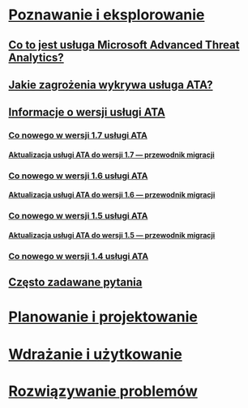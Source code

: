 # [Poznawanie i eksplorowanie](what-is-ata.md)
## [Co to jest usługa Microsoft Advanced Threat Analytics?](what-is-ata.md)
## [Jakie zagrożenia wykrywa usługa ATA?](ata-threats.md)
## [Informacje o wersji usługi ATA](ata-release-notes.md)
### [Co nowego w wersji 1.7 usługi ATA](whats-new-version-1.7.md)
#### [Aktualizacja usługi ATA do wersji 1.7 — przewodnik migracji](ata-update-1.7-migration-guide.md)
### [Co nowego w wersji 1.6 usługi ATA](whats-new-version-1.6.md)
#### [Aktualizacja usługi ATA do wersji 1.6 — przewodnik migracji](ata-update-1.6-migration-guide.md)
### [Co nowego w wersji 1.5 usługi ATA](whats-new-version-1.5.md)
#### [Aktualizacja usługi ATA do wersji 1.5 — przewodnik migracji](ata-update-1.5-migration-guide.md)
### [Co nowego w wersji 1.4 usługi ATA](whats-new-version-1.4.md)
## [Często zadawane pytania](ata-technical-faq.md)
# [Planowanie i projektowanie](/advanced-threat-analytics/plan-design/ata-capacity-planning)
# [Wdrażanie i użytkowanie](/advanced-threat-analytics/deploy-use/install-ata)
# [Rozwiązywanie problemów](/advanced-threat-analytics/troubleshoot/troubleshooting-ata-using-logs)


<!--HONumber=Aug16_HO5-->


